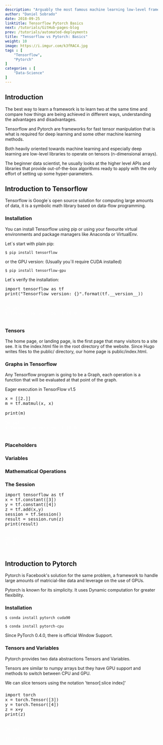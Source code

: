 ```yaml
---
description: "Arguably the most famous machine learning low-level frameworks. Pytorch created by Facebook and used as the foundation in projects like Uber's pyro and Tensorflow created by Google and widely used. Both frameworks are used by the research community and for advanced models that are not readily available in high-level libraries like Keras."
author: "Daniel Sobrado"
date: 2018-09-25
linktitle: Tensorflow Pytorch Basics
next: /tutorials/GitHub-pages-blog
prev: /tutorials/automated-deployments
title: "Tensorflow vs Pytorch: Basics"
weight: 10
image: https://i.imgur.com/k3fRAC4.jpg
tags : [
    "Tensorflow",
    "Pytorch"
]
categories : [
    "Data-Science"
]
---
```



## Introduction

The best way to learn a framework is to learn two at the same time and compare how things are being achieved in different ways, understanding the advantages and disadvantages.

Tensorflow and Pytorch are frameworks for fast tensor manipulation that is what is required for deep learning and some other machine learning methods.

Both heavily oriented towards machine learning and especially deep learning are low-level libraries to operate on tensors (n-dimensional arrays).

The beginner data scientist, he usually looks at the higher level APIs and libraries that provide out-of-the-box algorithms ready to apply with the only effort of setting up some hyper-parameters. 

## Introduction to Tensorflow

Tensorflow is Google´s open source solution for computing large amounts of data, it is a symbolic math library based on data-flow programming. 

### Installation

You can install Tensorflow using pip or using your favourite virtual environments and package managers like Anaconda or VirtualEnv.

Let´s start with plain pip:

```
$ pip install tensorflow
```

or the GPU version: (Usually you´ll require CUDA installed)

```
$ pip install tensorflow-gpu
```

Let´s verify the installation:

<pre class="prettyprint lang-py">
import tensorflow as tf
print("Tensorflow version: {}".format(tf.__version__))

<span class="nocode" style="color:white">
Output:
$ Tensorflow version: 1.10.0
</span>
</pre>

### Tensors

The home page, or landing page, is the first page that many visitors to a site see. It is the index.html file in the root directory of the website. Since Hugo writes files to the public/ directory, our home page is public/index.html.

### Graphs in Tensorflow

Any Tensorflow program is going to be a Graph, each operation is a function that will be evaluated at that point of the graph.

Eager execution in TensorFlow v1.5

<pre class="prettyprint lang-py">
x = [[2.]]
m = tf.matmul(x, x)

print(m)
<span class="nocode" style="color:white">
Output:
$ Tensorflow version: 1.10.0
</span>
</pre>

### Placeholders

### Variables

### Mathematical Operations

### The Session

<pre class="prettyprint lang-py">
import tensorflow as tf
x = tf.constant([3])
y = tf.constant([4])
z = tf.add(x,y)
session = tf.Session()
result = session.run(z)
print(result)

<span class="nocode" style="color:white">
Output:
$ [5]
</span>
</pre>

## Introduction to Pytorch

Pytorch is Facebook's solution for the same problem, a framework to handle large amounts of matricial-like data and leverage on the use of GPUs.

Pytorch is known for its simplicity. It uses Dynamic computation for greater flexibility.

### Installation

```
$ conda install pytorch cuda90 
```

```
$ conda install pytorch-cpu
```

Since PyTorch 0.4.0, there is official Window Support.

### Tensors and Variables
Pytorch provides two data abstractions Tensors and Variables.

Tensors are similar to numpy arrays but they have GPU support and methods to switch between CPU and GPU.

We can slice tensors using the notation 'tensor[:slice index]'

### 
<pre class="prettyprint lang-py">
import torch
x = torch.Tensor([3])
y = torch.Tensor([4])
z = x+y
print(z)  

<span class="nocode" style="color:white">
Output:
 7
[torch.FloatTensor of size 1]
</span>
</pre>
